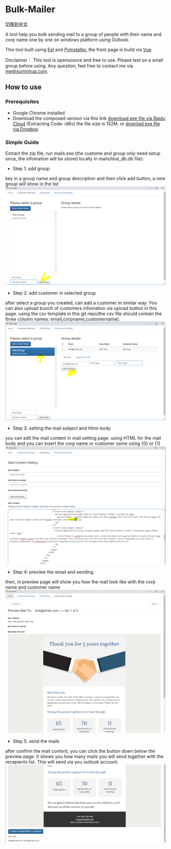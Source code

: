 # Bulk-Mailer  

[切换到中文](README_cn.md)

A tool help you bulk sending mail to a group of people with their name and corp name one by one on windows platform using Outlook.

This tool built using [Eel](https://github.com/ChrisKnott/Eel) and [PyInstaller](http://www.pyinstaller.org/), the front page is build via [Vue](https://cn.vuejs.org/)

Disclaimer： This tool is opensource and free to use. Please test on a small group before using. Any question, feel free to contact me via me@xuminhua.com.

## How to use

### Prerequisites
- Google Chrome installed
- Download the composed version via this link [download exe file via Baidu Cloud](https://pan.baidu.com/s/1XxpmxcbXk7ru4idzaHSjIQ) (Extracting Code: id8v) the file size is 152M. or [downlad exe file via Dropbox](https://www.dropbox.com/s/rjjky2dj0kvmhzh/mails-public.zip?dl=0)


### Simple Guide
Extract the zip file, run mails.exe.(the custome and group only need setup once, the infomation will be stored locally in mails/test_db.db file):
  
- Step 1: add group

key in a group name and group description and then click add button, a new group will show in the list
![add group](screeshots%20for%20readme/add%20group.PNG)


- Step 2: add customer in selected group

after select a group you created, can add a customer in similar way. You can also upload bunch of customers infomation via upload button in this page. using the csv template in this git repo(the csv file should contain the three column names: email,corpname,customername).
![add customer](screeshots%20for%20readme/add%20customers%20in%20selected%20group.PNG) 


- Step 3: setting the mail subject and Html-body

you can edit the mail content in mail setting page. using HTML for the mail body and you can insert the  corp name or customer name using {0} or {1}
![edit mail](screeshots%20for%20readme/edit%20mail.PNG)


- Step 4:  preview the email and sending

then, in preview page will show you how the mail look like with the corp name and customer name
![edit mail](screeshots%20for%20readme/preview.PNG)


- Step 5: send the mails

after confirm the mail content, you can click the button down below the preview page. It shows you how many mails you will send together with the recepients list. This will send via you outlook account.
![edit mail](screeshots%20for%20readme/send.PNG)
